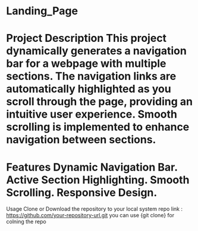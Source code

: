 # Landing_Page
Project Description
This project dynamically generates a navigation bar for a webpage with multiple sections. The navigation links are automatically highlighted as you scroll through the page, providing an intuitive user experience. Smooth scrolling is implemented to enhance navigation between sections.
================================================================
Features
Dynamic Navigation Bar.
Active Section Highlighting.
Smooth Scrolling.
Responsive Design.
================================================================
Usage
Clone or Download the repository to your local system
repo link : https://github.com/your-repository-url.git
you can use {git clone} for colning the repo 
